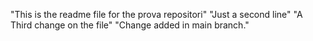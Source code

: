 "This is the readme file for the prova repositori"
"Just a second line"
"A Third change on the file"
"Change added in main branch."
